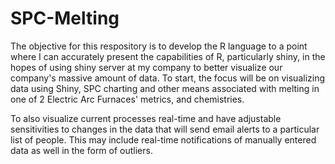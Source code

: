 # SPC-Melting
The objective for this respository is to develop the R language to a point where I can accurately present the capabilities of R, particularly shiny, in the hopes of using shiny server at my company to better visualize our company's massive amount of data.  To start, the focus will be on visualizing data using Shiny, SPC charting and other means associated with melting in one of 2 Electric Arc Furnaces' metrics, and chemistries.

To also visualize current processes real-time and have adjustable sensitivities to changes in the data that will send email alerts to a particular list of people.  This may include real-time notifications of manually entered data as well in the form of outliers.
